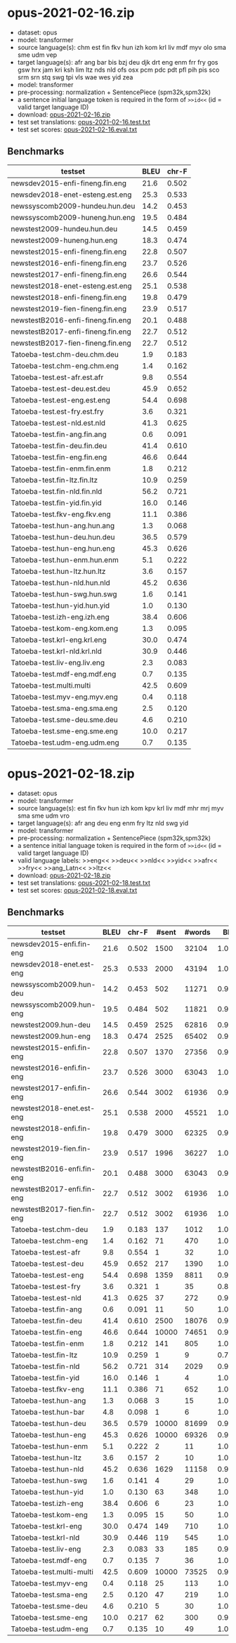 # opus-2021-02-16.zip

* dataset: opus
* model: transformer
* source language(s): chm est fin fkv hun izh kom krl liv mdf myv olo sma sme udm vep
* target language(s): afr ang bar bis bzj deu djk drt eng enm frr fry gos gsw hrx jam kri ksh lim ltz nds nld ofs osx pcm pdc pdt pfl pih pis sco srm srn stq swg tpi vls wae wes yid zea
* model: transformer
* pre-processing: normalization + SentencePiece (spm32k,spm32k)
* a sentence initial language token is required in the form of `>>id<<` (id = valid target language ID)
* download: [opus-2021-02-16.zip](https://object.pouta.csc.fi/Tatoeba-MT-models/fiu-gmw/opus-2021-02-16.zip)
* test set translations: [opus-2021-02-16.test.txt](https://object.pouta.csc.fi/Tatoeba-MT-models/fiu-gmw/opus-2021-02-16.test.txt)
* test set scores: [opus-2021-02-16.eval.txt](https://object.pouta.csc.fi/Tatoeba-MT-models/fiu-gmw/opus-2021-02-16.eval.txt)

## Benchmarks

| testset               | BLEU  | chr-F |
|-----------------------|-------|-------|
| newsdev2015-enfi-fineng.fin.eng 	| 21.6 	| 0.502 |
| newsdev2018-enet-esteng.est.eng 	| 25.3 	| 0.533 |
| newssyscomb2009-hundeu.hun.deu 	| 14.2 	| 0.453 |
| newssyscomb2009-huneng.hun.eng 	| 19.5 	| 0.484 |
| newstest2009-hundeu.hun.deu 	| 14.5 	| 0.459 |
| newstest2009-huneng.hun.eng 	| 18.3 	| 0.474 |
| newstest2015-enfi-fineng.fin.eng 	| 22.8 	| 0.507 |
| newstest2016-enfi-fineng.fin.eng 	| 23.7 	| 0.526 |
| newstest2017-enfi-fineng.fin.eng 	| 26.6 	| 0.544 |
| newstest2018-enet-esteng.est.eng 	| 25.1 	| 0.538 |
| newstest2018-enfi-fineng.fin.eng 	| 19.8 	| 0.479 |
| newstest2019-fien-fineng.fin.eng 	| 23.9 	| 0.517 |
| newstestB2016-enfi-fineng.fin.eng 	| 20.1 	| 0.488 |
| newstestB2017-enfi-fineng.fin.eng 	| 22.7 	| 0.512 |
| newstestB2017-fien-fineng.fin.eng 	| 22.7 	| 0.512 |
| Tatoeba-test.chm-deu.chm.deu 	| 1.9 	| 0.183 |
| Tatoeba-test.chm-eng.chm.eng 	| 1.4 	| 0.162 |
| Tatoeba-test.est-afr.est.afr 	| 9.8 	| 0.554 |
| Tatoeba-test.est-deu.est.deu 	| 45.9 	| 0.652 |
| Tatoeba-test.est-eng.est.eng 	| 54.4 	| 0.698 |
| Tatoeba-test.est-fry.est.fry 	| 3.6 	| 0.321 |
| Tatoeba-test.est-nld.est.nld 	| 41.3 	| 0.625 |
| Tatoeba-test.fin-ang.fin.ang 	| 0.6 	| 0.091 |
| Tatoeba-test.fin-deu.fin.deu 	| 41.4 	| 0.610 |
| Tatoeba-test.fin-eng.fin.eng 	| 46.6 	| 0.644 |
| Tatoeba-test.fin-enm.fin.enm 	| 1.8 	| 0.212 |
| Tatoeba-test.fin-ltz.fin.ltz 	| 10.9 	| 0.259 |
| Tatoeba-test.fin-nld.fin.nld 	| 56.2 	| 0.721 |
| Tatoeba-test.fin-yid.fin.yid 	| 16.0 	| 0.146 |
| Tatoeba-test.fkv-eng.fkv.eng 	| 11.1 	| 0.386 |
| Tatoeba-test.hun-ang.hun.ang 	| 1.3 	| 0.068 |
| Tatoeba-test.hun-deu.hun.deu 	| 36.5 	| 0.579 |
| Tatoeba-test.hun-eng.hun.eng 	| 45.3 	| 0.626 |
| Tatoeba-test.hun-enm.hun.enm 	| 5.1 	| 0.222 |
| Tatoeba-test.hun-ltz.hun.ltz 	| 3.6 	| 0.157 |
| Tatoeba-test.hun-nld.hun.nld 	| 45.2 	| 0.636 |
| Tatoeba-test.hun-swg.hun.swg 	| 1.6 	| 0.141 |
| Tatoeba-test.hun-yid.hun.yid 	| 1.0 	| 0.130 |
| Tatoeba-test.izh-eng.izh.eng 	| 38.4 	| 0.606 |
| Tatoeba-test.kom-eng.kom.eng 	| 1.3 	| 0.095 |
| Tatoeba-test.krl-eng.krl.eng 	| 30.0 	| 0.474 |
| Tatoeba-test.krl-nld.krl.nld 	| 30.9 	| 0.446 |
| Tatoeba-test.liv-eng.liv.eng 	| 2.3 	| 0.083 |
| Tatoeba-test.mdf-eng.mdf.eng 	| 0.7 	| 0.135 |
| Tatoeba-test.multi.multi 	| 42.5 	| 0.609 |
| Tatoeba-test.myv-eng.myv.eng 	| 0.4 	| 0.118 |
| Tatoeba-test.sma-eng.sma.eng 	| 2.5 	| 0.120 |
| Tatoeba-test.sme-deu.sme.deu 	| 4.6 	| 0.210 |
| Tatoeba-test.sme-eng.sme.eng 	| 10.0 	| 0.217 |
| Tatoeba-test.udm-eng.udm.eng 	| 0.7 	| 0.135 |

# opus-2021-02-18.zip

* dataset: opus
* model: transformer
* source language(s): est fin fkv hun izh kom kpv krl liv mdf mhr mrj myv sma sme udm vro
* target language(s): afr ang deu eng enm fry ltz nld swg yid
* model: transformer
* pre-processing: normalization + SentencePiece (spm32k,spm32k)
* a sentence initial language token is required in the form of `>>id<<` (id = valid target language ID)
* valid language labels: >>eng<< >>deu<< >>nld<< >>yid<< >>afr<< >>fry<< >>ang_Latn<< >>ltz<<
* download: [opus-2021-02-18.zip](https://object.pouta.csc.fi/Tatoeba-MT-models/fiu-gmw/opus-2021-02-18.zip)
* test set translations: [opus-2021-02-18.test.txt](https://object.pouta.csc.fi/Tatoeba-MT-models/fiu-gmw/opus-2021-02-18.test.txt)
* test set scores: [opus-2021-02-18.eval.txt](https://object.pouta.csc.fi/Tatoeba-MT-models/fiu-gmw/opus-2021-02-18.eval.txt)

## Benchmarks

| testset | BLEU  | chr-F | #sent | #words | BP |
|---------|-------|-------|-------|--------|----|
| newsdev2015-enfi.fin-eng 	| 21.6 	| 0.502 	| 1500 	| 32104 	| 1.000 |
| newsdev2018-enet.est-eng 	| 25.3 	| 0.533 	| 2000 	| 43194 	| 1.000 |
| newssyscomb2009.hun-deu 	| 14.2 	| 0.453 	| 502 	| 11271 	| 0.944 |
| newssyscomb2009.hun-eng 	| 19.5 	| 0.484 	| 502 	| 11821 	| 0.957 |
| newstest2009.hun-deu 	| 14.5 	| 0.459 	| 2525 	| 62816 	| 0.952 |
| newstest2009.hun-eng 	| 18.3 	| 0.474 	| 2525 	| 65402 	| 0.957 |
| newstest2015-enfi.fin-eng 	| 22.8 	| 0.507 	| 1370 	| 27356 	| 0.992 |
| newstest2016-enfi.fin-eng 	| 23.7 	| 0.526 	| 3000 	| 63043 	| 1.000 |
| newstest2017-enfi.fin-eng 	| 26.6 	| 0.544 	| 3002 	| 61936 	| 0.998 |
| newstest2018-enet.est-eng 	| 25.1 	| 0.538 	| 2000 	| 45521 	| 1.000 |
| newstest2018-enfi.fin-eng 	| 19.8 	| 0.479 	| 3000 	| 62325 	| 0.994 |
| newstest2019-fien.fin-eng 	| 23.9 	| 0.517 	| 1996 	| 36227 	| 1.000 |
| newstestB2016-enfi.fin-eng 	| 20.1 	| 0.488 	| 3000 	| 63043 	| 0.990 |
| newstestB2017-enfi.fin-eng 	| 22.7 	| 0.512 	| 3002 	| 61936 	| 1.000 |
| newstestB2017-fien.fin-eng 	| 22.7 	| 0.512 	| 3002 	| 61936 	| 1.000 |
| Tatoeba-test.chm-deu 	| 1.9 	| 0.183 	| 137 	| 1012 	| 1.000 |
| Tatoeba-test.chm-eng 	| 1.4 	| 0.162 	| 71 	| 470 	| 1.000 |
| Tatoeba-test.est-afr 	| 9.8 	| 0.554 	| 1 	| 32 	| 1.000 |
| Tatoeba-test.est-deu 	| 45.9 	| 0.652 	| 217 	| 1390 	| 1.000 |
| Tatoeba-test.est-eng 	| 54.4 	| 0.698 	| 1359 	| 8811 	| 0.971 |
| Tatoeba-test.est-fry 	| 3.6 	| 0.321 	| 1 	| 35 	| 0.813 |
| Tatoeba-test.est-nld 	| 41.3 	| 0.625 	| 37 	| 272 	| 0.985 |
| Tatoeba-test.fin-ang 	| 0.6 	| 0.091 	| 11 	| 50 	| 1.000 |
| Tatoeba-test.fin-deu 	| 41.4 	| 0.610 	| 2500 	| 18076 	| 0.997 |
| Tatoeba-test.fin-eng 	| 46.6 	| 0.644 	| 10000 	| 74651 	| 0.984 |
| Tatoeba-test.fin-enm 	| 1.8 	| 0.212 	| 141 	| 805 	| 1.000 |
| Tatoeba-test.fin-ltz 	| 10.9 	| 0.259 	| 1 	| 9 	| 0.751 |
| Tatoeba-test.fin-nld 	| 56.2 	| 0.721 	| 314 	| 2029 	| 0.991 |
| Tatoeba-test.fin-yid 	| 16.0 	| 0.146 	| 1 	| 4 	| 1.000 |
| Tatoeba-test.fkv-eng 	| 11.1 	| 0.386 	| 71 	| 652 	| 1.000 |
| Tatoeba-test.hun-ang 	| 1.3 	| 0.068 	| 3 	| 15 	| 1.000 |
| Tatoeba-test.hun-bar 	| 4.8 	| 0.098 	| 1 	| 6 	| 1.000 |
| Tatoeba-test.hun-deu 	| 36.5 	| 0.579 	| 10000 	| 81699 	| 0.958 |
| Tatoeba-test.hun-eng 	| 45.3 	| 0.626 	| 10000 	| 69326 	| 0.976 |
| Tatoeba-test.hun-enm 	| 5.1 	| 0.222 	| 2 	| 11 	| 1.000 |
| Tatoeba-test.hun-ltz 	| 3.6 	| 0.157 	| 2 	| 10 	| 1.000 |
| Tatoeba-test.hun-nld 	| 45.2 	| 0.636 	| 1629 	| 11158 	| 0.974 |
| Tatoeba-test.hun-swg 	| 1.6 	| 0.141 	| 4 	| 29 	| 1.000 |
| Tatoeba-test.hun-yid 	| 1.0 	| 0.130 	| 63 	| 348 	| 1.000 |
| Tatoeba-test.izh-eng 	| 38.4 	| 0.606 	| 6 	| 23 	| 1.000 |
| Tatoeba-test.kom-eng 	| 1.3 	| 0.095 	| 15 	| 50 	| 1.000 |
| Tatoeba-test.krl-eng 	| 30.0 	| 0.474 	| 149 	| 710 	| 1.000 |
| Tatoeba-test.krl-nld 	| 30.9 	| 0.446 	| 119 	| 545 	| 1.000 |
| Tatoeba-test.liv-eng 	| 2.3 	| 0.083 	| 33 	| 185 	| 0.978 |
| Tatoeba-test.mdf-eng 	| 0.7 	| 0.135 	| 7 	| 36 	| 1.000 |
| Tatoeba-test.multi-multi 	| 42.5 	| 0.609 	| 10000 	| 73525 	| 0.977 |
| Tatoeba-test.myv-eng 	| 0.4 	| 0.118 	| 25 	| 113 	| 1.000 |
| Tatoeba-test.sma-eng 	| 2.5 	| 0.120 	| 47 	| 219 	| 1.000 |
| Tatoeba-test.sme-deu 	| 4.6 	| 0.210 	| 5 	| 30 	| 1.000 |
| Tatoeba-test.sme-eng 	| 10.0 	| 0.217 	| 62 	| 300 	| 0.987 |
| Tatoeba-test.udm-eng 	| 0.7 	| 0.135 	| 10 	| 49 	| 1.000 |

